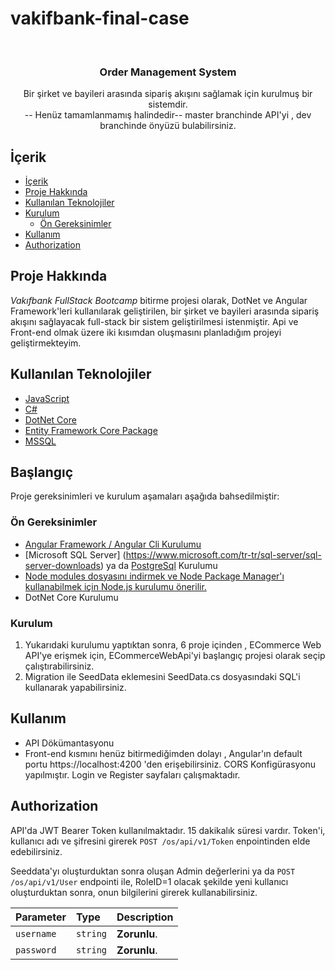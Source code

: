 # vakifbank-final-case
<br/>
  <h3 align="center">Order Management System </h3>

  <p align="center">
    Bir şirket ve bayileri arasında sipariş akışını sağlamak için kurulmuş bir sistemdir.
    <br/>
    -- Henüz tamamlanmamış halindedir--
    master branchinde API'yi , dev branchinde önyüzü bulabilirsiniz.
    <br/>


## İçerik

- [İçerik](#içerik)
- [Proje Hakkında](#proje-hakkında)
- [Kullanılan Teknolojiler](#kullanılan-teknolojiler)
- [Kurulum](#kurulum)
  - [Ön Gereksinimler](#ön-gereksinimler)
- [Kullanım](#kullanım)
- [Authorization](#authorization)

## Proje Hakkında

_Vakıfbank FullStack Bootcamp_ bitirme projesi olarak, DotNet ve Angular Framework'leri kullanılarak geliştirilen, bir şirket ve bayileri arasında sipariş akışını sağlayacak full-stack bir sistem geliştirilmesi istenmiştir. Api ve Front-end olmak üzere iki kısımdan oluşmasını planladığım projeyi geliştirmekteyim.

## Kullanılan Teknolojiler

- [JavaScript](https://www.javascript.com/)
- [C#](https://vuejs.org/)
- [DotNet Core](https://dotnet.microsoft.com/en-us/download)
- [Entity Framework Core Package](https://www.nuget.org/packages/Microsoft.EntityFrameworkCore)
- [MSSQL](https://www.microsoft.com/tr-tr/sql-server/sql-server-downloads)
  

## Başlangıç

Proje gereksinimleri ve kurulum aşamaları aşağıda bahsedilmiştir:

### Ön Gereksinimler

- [Angular Framework / Angular Cli Kurulumu](https://angular.io/cli)
- [Microsoft SQL Server] (https://www.microsoft.com/tr-tr/sql-server/sql-server-downloads)  ya da [PostgreSql](https://www.postgresql.org/) Kurulumu
- [Node modules dosyasını indirmek ve Node Package Manager'ı kullanabilmek için Node.js kurulumu önerilir.](https://nodejs.org/en)
- DotNet Core Kurulumu
  
### Kurulum

1. Yukarıdaki kurulumu yaptıktan sonra, 6 proje içinden , ECommerce Web API'ye erişmek için, ECommerceWebApi'yi başlangıç projesi olarak seçip çalıştırabilirsiniz.
2. Migration ile SeedData eklemesini SeedData.cs dosyasındaki SQL'i kullanarak yapabilirsiniz.

## Kullanım

- API Dökümantasyonu
- Front-end kısmını henüz bitirmediğimden dolayı , Angular'ın default portu https://localhost:4200 'den erişebilirsiniz. CORS Konfigürasyonu yapılmıştır.
Login ve Register sayfaları çalışmaktadır. 

## Authorization

API'da JWT Bearer Token kullanılmaktadır. 15 dakikalık süresi vardır.
Token'i, kullanıcı adı ve şifresini girerek `POST /os/api/v1/Token` enpointinden elde edebilirsiniz.

Seeddata'yı oluşturduktan sonra oluşan Admin değerlerini ya da `POST /os/api/v1/User` endpointi ile, RoleID=1 olacak şekilde yeni kullanıcı oluşturduktan sonra, onun bilgilerini girerek kullanabilirsiniz.


| Parameter | Type | Description |
| :--- | :--- | :--- |
| `username` | `string` | **Zorunlu**.|
| `password` | `string` | **Zorunlu**.|

